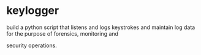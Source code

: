 # keylogger
build a python script that listens and logs keystrokes and maintain log data for the purpose of forensics, monitoring and 

security operations.
